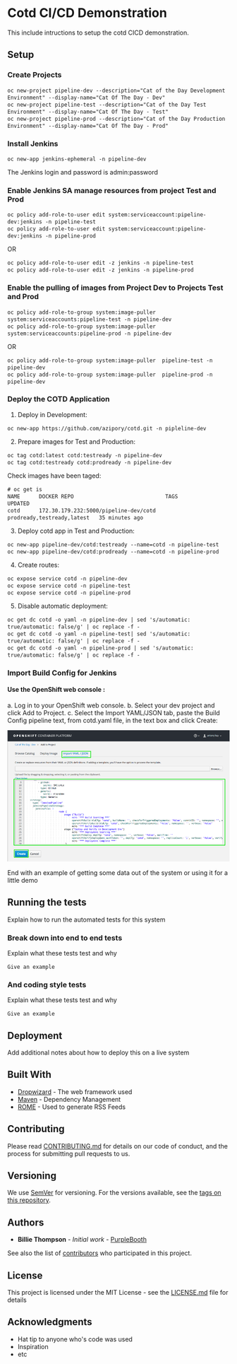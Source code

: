 # Cotd CI/CD Demonstration

This include intructions to setup the cotd CICD demonstration.

## Setup

### Create Projects
```
oc new-project pipeline-dev --description="Cat of the Day Development Environment" --display-name="Cat Of The Day - Dev"
oc new-project pipeline-test --description="Cat of the Day Test Environment" --display-name="Cat Of The Day - Test"
oc new-project pipeline-prod --description="Cat of the Day Production Environment" --display-name="Cat Of The Day - Prod"
```

### Install Jenkins
```
oc new-app jenkins-ephemeral -n pipeline-dev
```
The Jenkins login and password is admin:password


### Enable Jenkins SA manage resources from project Test and Prod
```
oc policy add-role-to-user edit system:serviceaccount:pipeline-dev:jenkins -n pipeline-test
oc policy add-role-to-user edit system:serviceaccount:pipeline-dev:jenkins -n pipeline-prod
```
OR
```
oc policy add-role-to-user edit -z jenkins -n pipeline-test
oc policy add-role-to-user edit -z jenkins -n pipeline-prod
```

### Enable the pulling of images from Project Dev to Projects Test and Prod
```
oc policy add-role-to-group system:image-puller system:serviceaccounts:pipeline-test -n pipeline-dev
oc policy add-role-to-group system:image-puller system:serviceaccounts:pipeline-prod -n pipeline-dev
```
OR
```
oc policy add-role-to-group system:image-puller  pipeline-test -n pipeline-dev
oc policy add-role-to-group system:image-puller  pipeline-prod -n pipeline-dev
```

### Deploy the COTD Application 

1. Deploy in Development:
```
oc new-app https://github.com/azipory/cotd.git -n pipleline-dev
```
2. Prepare images for Test and Production:
```
oc tag cotd:latest cotd:testready -n pipeline-dev
oc tag cotd:testready cotd:prodready -n pipeline-dev
```
Check images have been taged:
```
# oc get is
NAME      DOCKER REPO                             TAGS                         UPDATED
cotd      172.30.179.232:5000/pipeline-dev/cotd   prodready,testready,latest   35 minutes ago
```
3. Deploy cotd app in Test and Production:
```
oc new-app pipeline-dev/cotd:testready --name=cotd -n pipeline-test
oc new-app pipeline-dev/cotd:prodready --name=cotd -n pipeline-prod
```
4. Create routes:
```
oc expose service cotd -n pipeline-dev
oc expose service cotd -n pipeline-test
oc expose service cotd -n pipeline-prod
```
5. Disable automatic deployment:
```
oc get dc cotd -o yaml -n pipeline-dev | sed 's/automatic: true/automatic: false/g' | oc replace -f -
oc get dc cotd -o yaml -n pipeline-test| sed 's/automatic: true/automatic: false/g' | oc replace -f -
oc get dc cotd -o yaml -n pipeline-prod | sed 's/automatic: true/automatic: false/g' | oc replace -f -
```
### Import Build Config for Jenkins

#### Use the OpenShift web console :
a. Log in to your OpenShift web console.
b. Select your dev project and click Add to Project.
c. Select the Import YAML/JSON tab, paste the Build Config pipeline text, from cotd.yaml file,  in the text box and click Create:

![alt text](download.png)



End with an example of getting some data out of the system or using it for a little demo

## Running the tests

Explain how to run the automated tests for this system

### Break down into end to end tests

Explain what these tests test and why

```
Give an example
```

### And coding style tests

Explain what these tests test and why

```
Give an example
```

## Deployment

Add additional notes about how to deploy this on a live system

## Built With

* [Dropwizard](http://www.dropwizard.io/1.0.2/docs/) - The web framework used
* [Maven](https://maven.apache.org/) - Dependency Management
* [ROME](https://rometools.github.io/rome/) - Used to generate RSS Feeds

## Contributing

Please read [CONTRIBUTING.md](https://gist.github.com/PurpleBooth/b24679402957c63ec426) for details on our code of conduct, and the process for submitting pull requests to us.

## Versioning

We use [SemVer](http://semver.org/) for versioning. For the versions available, see the [tags on this repository](https://github.com/your/project/tags). 

## Authors

* **Billie Thompson** - *Initial work* - [PurpleBooth](https://github.com/PurpleBooth)

See also the list of [contributors](https://github.com/your/project/contributors) who participated in this project.

## License

This project is licensed under the MIT License - see the [LICENSE.md](LICENSE.md) file for details

## Acknowledgments

* Hat tip to anyone who's code was used
* Inspiration
* etc
